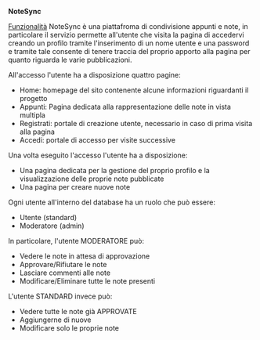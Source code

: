 **NoteSync**

<u>Funzionalità</u>
NoteSync è una piattafroma di condivisione appunti e note, in particolare il servizio permette all'utente che visita la pagina di accedervi creando un profilo tramite l'inserimento di un nome utente e una password e tramite tale consente di tenere traccia del proprio apporto alla pagina per quanto riguarda le varie pubblicazioni.

All'accesso l'utente ha a disposizione quattro pagine:
- Home: homepage del sito contenente alcune informazioni riguardanti il progetto
- Appunti: Pagina dedicata alla rappresentazione delle note in vista multipla
- Registrati: portale di creazione utente, necessario in caso di prima visita alla pagina
- Accedi: portale di accesso per visite successive

Una volta eseguito l'accesso l'utente ha a disposizione:
- Una pagina dedicata per la gestione del proprio profilo e la visualizzazione delle proprie note pubblicate
- Una pagina per creare nuove note

Ogni utente all'interno del database ha un ruolo che può essere:
- Utente (standard)
- Moderatore (admin)

In particolare, l'utente MODERATORE può:
- Vedere le note in attesa di approvazione
- Approvare/Rifiutare le note
- Lasciare commenti alle note
- Modificare/Eliminare tutte le note presenti

L'utente STANDARD invece può:
- Vedere tutte le note già APPROVATE
- Aggiungerne di nuove
- Modificare solo le proprie note
